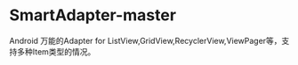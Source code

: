 # SmartAdapter-master
Android 万能的Adapter for ListView,GridView,RecyclerView,ViewPager等，支持多种Item类型的情况。
